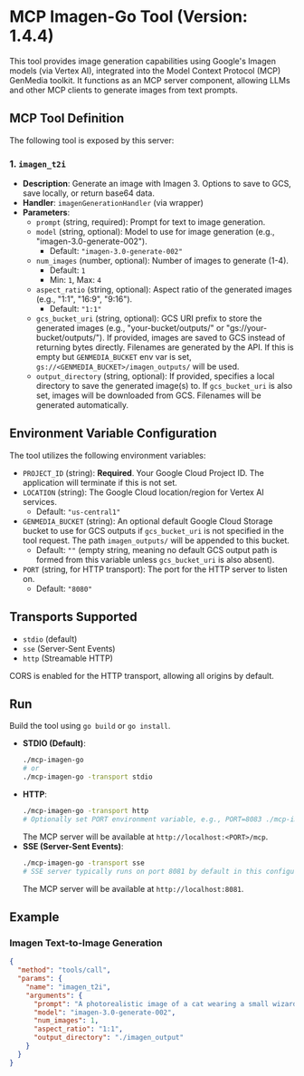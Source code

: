 # MCP Imagen-Go Tool (Version: 1.4.4)

This tool provides image generation capabilities using Google's Imagen models (via Vertex AI), integrated into the Model Context Protocol (MCP) GenMedia toolkit. It functions as an MCP server component, allowing LLMs and other MCP clients to generate images from text prompts.

## MCP Tool Definition

The following tool is exposed by this server:

### 1. `imagen_t2i`

*   **Description**: Generate an image with Imagen 3. Options to save to GCS, save locally, or return base64 data.
*   **Handler**: `imagenGenerationHandler` (via wrapper)
*   **Parameters**:
    *   `prompt` (string, required): Prompt for text to image generation.
    *   `model` (string, optional): Model to use for image generation (e.g., "imagen-3.0-generate-002").
        *   Default: `"imagen-3.0-generate-002"`
    *   `num_images` (number, optional): Number of images to generate (1-4).
        *   Default: `1`
        *   Min: `1`, Max: `4`
    *   `aspect_ratio` (string, optional): Aspect ratio of the generated images (e.g., "1:1", "16:9", "9:16").
        *   Default: `"1:1"`
    *   `gcs_bucket_uri` (string, optional): GCS URI prefix to store the generated images (e.g., "your-bucket/outputs/" or "gs://your-bucket/outputs/"). If provided, images are saved to GCS instead of returning bytes directly. Filenames are generated by the API. If this is empty but `GENMEDIA_BUCKET` env var is set, `gs://<GENMEDIA_BUCKET>/imagen_outputs/` will be used.
    *   `output_directory` (string, optional): If provided, specifies a local directory to save the generated image(s) to. If `gcs_bucket_uri` is also set, images will be downloaded from GCS. Filenames will be generated automatically.

## Environment Variable Configuration

The tool utilizes the following environment variables:

*   `PROJECT_ID` (string): **Required**. Your Google Cloud Project ID. The application will terminate if this is not set.
*   `LOCATION` (string): The Google Cloud location/region for Vertex AI services.
    *   Default: `"us-central1"`
*   `GENMEDIA_BUCKET` (string): An optional default Google Cloud Storage bucket to use for GCS outputs if `gcs_bucket_uri` is not specified in the tool request. The path `imagen_outputs/` will be appended to this bucket.
    *   Default: `""` (empty string, meaning no default GCS output path is formed from this variable unless `gcs_bucket_uri` is also absent).
*   `PORT` (string, for HTTP transport): The port for the HTTP server to listen on.
    *   Default: `"8080"`

## Transports Supported

*   `stdio` (default)
*   `sse` (Server-Sent Events)
*   `http` (Streamable HTTP)

CORS is enabled for the HTTP transport, allowing all origins by default.

## Run

Build the tool using `go build` or `go install`.

*   **STDIO (Default)**:
    ```bash
    ./mcp-imagen-go
    # or
    ./mcp-imagen-go -transport stdio
    ```
*   **HTTP**:
    ```bash
    ./mcp-imagen-go -transport http
    # Optionally set PORT environment variable, e.g., PORT=8083 ./mcp-imagen-go -transport http
    ```
    The MCP server will be available at `http://localhost:<PORT>/mcp`.
*   **SSE (Server-Sent Events)**:
    ```bash
    ./mcp-imagen-go -transport sse
    # SSE server typically runs on port 8081 by default in this configuration.
    ```
    The MCP server will be available at `http://localhost:8081`.

## Example

### Imagen Text-to-Image Generation
```json
{
  "method": "tools/call",
  "params": {
    "name": "imagen_t2i",
    "arguments": {
      "prompt": "A photorealistic image of a cat wearing a small wizard hat, sitting on a pile of ancient books.",
      "model": "imagen-3.0-generate-002",
      "num_images": 1,
      "aspect_ratio": "1:1",
      "output_directory": "./imagen_output"
    }
  }
}
```
